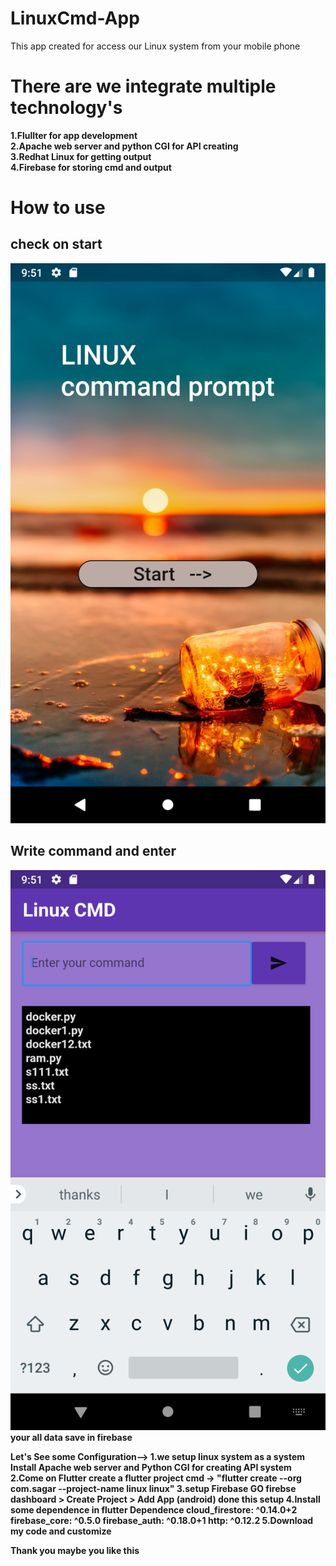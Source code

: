 # LinuxCmd-App

This app created for access our Linux system from your mobile phone

<h1>There are we integrate multiple technology's </h1>
<b>1.Flullter for app development <br>
2.Apache web server and python  CGI for API creating <br>
3.Redhat Linux for getting output <br>
4.Firebase for storing cmd and output</b>
<h1> How to use </h1>
<h2><b>check on start</b></h2> 
<img src = "https://github.com/sagarjangid41/LinuxCmd-App/blob/main/images/Screenshot_1604312015.png" />
<h2>Write command and enter </h2>
<img src = "https://github.com/sagarjangid41/LinuxCmd-App/blob/main/images/Screenshot_1604312010.png" />
<b>your all data save in firebase<b> 


Let's See some Configuration-->
1.we setup linux system as a system 
Install Apache web server and Python CGI for creating API system 
2.Come on Flutter 
create a flutter project 
cmd -> "flutter create --org com.sagar --project-name linux  linux"
3.setup Firebase 
GO firebse dashboard > Create Project > Add App (android) 
done this setup 
4.Install some dependence in flutter 
Dependence 
  cloud_firestore: ^0.14.0+2
  firebase_core: ^0.5.0
  firebase_auth: ^0.18.0+1
  http: ^0.12.2
5.Download my code and customize 

Thank you maybe you like this 
